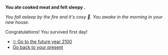 **You ate cooked meat and felt sleepy .**

*You fall asleep by the fire and it's cosy 🤗. You awake in the morning in your new house.*

Congratulations! You survived first day!

- [⏲ Go to the future year 2100](../1/0.md) 
- [Go back to your present](1.md)